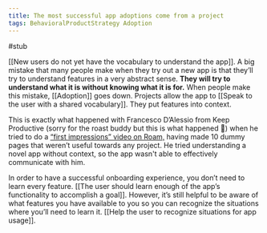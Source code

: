 ```yaml
---
title: The most successful app adoptions come from a project
tags: BehavioralProductStrategy Adoption
---
```

#stub

[[New users do not yet have the vocabulary to understand the app]]. A big mistake that many people make when they try out a new app is that they’ll try to understand features in a very abstract sense. **They will try to understand what it is without knowing what it is for.** When people make this mistake, [[Adoption]] goes down. Projects allow the app to [[Speak to the user with a shared vocabulary]]. They put features into context.

This is exactly what happened with Francesco D’Alessio from Keep Productive (sorry for the roast buddy but this is what happened 🙂️) when he tried to do a [“first impressions” video on Roam,](https://www.youtube.com/watch?v=5TuOwKpk0jA) having made 10 dummy pages that weren’t useful towards any project. He tried understanding a novel app without context, so the app wasn't able to effectively communicate with him.

In order to have a successful onboarding experience, you don’t need to learn every feature. [[The user should learn enough of the app’s functionality to accomplish a goal]]. However, it’s still helpful to be aware of what features you have available to you so you can recognize the situations where you’ll need to learn it. [[Help the user to recognize situations for app usage]].